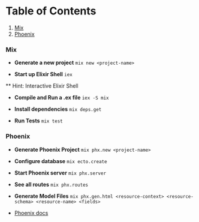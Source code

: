 # Table of Contents

1. [Mix](#mix)
2. [Phoenix](#phoenix)

### Mix 

- **Generate a new project**
`mix new <project-name>`

- **Start up Elixir Shell**
`iex` 

** Hint: Interactive Elixir Shell

- **Compile and Run a .ex file**
`iex -S mix`

- **Install dependencies**
`mix deps.get`

- **Run Tests**
`mix test`

### Phoenix

- **Generate Phoenix Project**
`mix phx.new <project-name>`

- **Configure database**
`mix ecto.create`

- **Start Phoenix server**
`mix phx.server`

- **See all routes**
`mix phx.routes`

- **Generate Model Files**
`mix phx.gen.html <resource-context> <resource-schema> <resource-name> <fields>`

- [Phoenix docs](https://hexdocs.pm/phoenix/Mix.Tasks.Phx.Gen.Html.html)
